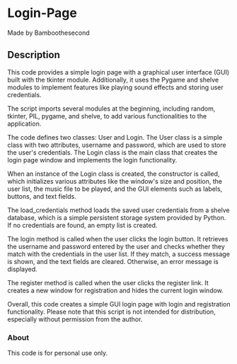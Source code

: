 # Login-Page
Made by Bamboothesecond

## Description

This code provides a simple login page with a graphical user interface (GUI) built with the tkinter module. Additionally, it uses the Pygame and shelve modules to implement features like playing sound effects and storing user credentials.

The script imports several modules at the beginning, including random, tkinter, PIL, pygame, and shelve, to add various functionalities to the application.

The code defines two classes: User and Login. The User class is a simple class with two attributes, username and password, which are used to store the user's credentials. The Login class is the main class that creates the login page window and implements the login functionality.

When an instance of the Login class is created, the constructor is called, which initializes various attributes like the window's size and position, the user list, the music file to be played, and the GUI elements such as labels, buttons, and text fields.

The load_credentials method loads the saved user credentials from a shelve database, which is a simple persistent storage system provided by Python. If no credentials are found, an empty list is created.

The login method is called when the user clicks the login button. It retrieves the username and password entered by the user and checks whether they match with the credentials in the user list. If they match, a success message is shown, and the text fields are cleared. Otherwise, an error message is displayed.

The register method is called when the user clicks the register link. It creates a new window for registration and hides the current login window.

Overall, this code creates a simple GUI login page with login and registration functionality. Please note that this script is not intended for distribution, especially without permission from the author.

### About
This code is for personal use only.

